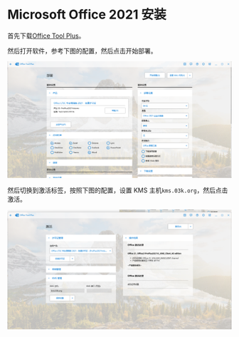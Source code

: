 # Microsoft Office 2021 安装

首先下载[Office Tool Plus](https://otp.landian.vip/zh-cn/)。

然后打开软件，参考下图的配置，然后点击开始部署。

![安装](img/OTP安装设置.png)

然后切换到激活标签，按照下图的配置，设置 KMS 主机`kms.03k.org`，然后点击激活。

![激活](img/OTP激活设置.png)

